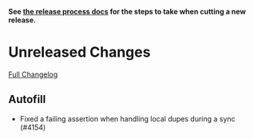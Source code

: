 **See [the release process docs](docs/howtos/cut-a-new-release.md) for the steps to take when cutting a new release.**

# Unreleased Changes

[Full Changelog](https://github.com/mozilla/application-services/compare/v77.0.1...main)

## Autofill

 - Fixed a failing assertion when handling local dupes during a sync (#4154)